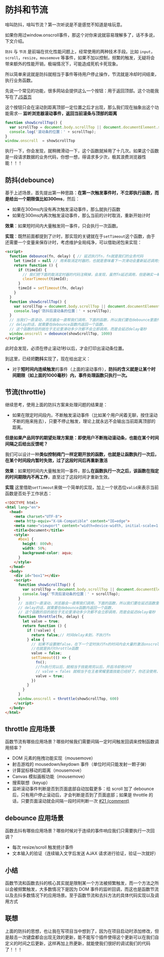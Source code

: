 # 防抖和节流

啥叫防抖，啥叫节流？第一次听说是不是感觉不知道是啥玩意。

如果你用过window.onscroll事件，那这个对你来说就容易理解多了，话不多说，下文介绍。

`防抖` 与 `节流` 是前端在优化性能问题上，经常使用的两种技术手段。比如 `input`，`scroll`，`resize`，`mousemove` 等事件，如果不加以控制，频繁的触发，无疑将会带来额外的性能开销，极端情况下，可能造成死机卡死现象。

所以简单来说就是防抖就相当于事件等待用户停止操作，节流就是冷却时间结束，执行业务函数。

先说一个常见的功能，很多网站会提供这么一个按钮：用于返回顶部。这个功能我写在了<a href="/JS">JS首页</a>

这个按钮只会在滚动到距离顶部一定位置之后才出现，那么我们现在抽象出这个功能需求-- **监听浏览器滚动事件，返回当前滚条与顶部的距离**

```js
function showScrollTop() {
  var scrollTop = document.body.scrollTop || document.documentElement.scrollTop;
  console.log('滚动条的位置：' + scrollTop);
}
window.onscroll  = showScrollTop
```

执行一下，你会发现，就稍微滑动一下，这个函数就掉用了十几次。如果这个函数是一段请求数据的业务代码，你想一想，得请求多少次，极其浪费浏览器性能！！！

## 防抖(debounce)

基于上述场景，首先提出第一种思路：**在第一次触发事件时，不立即执行函数，而是给出一个期限值比如300ms**，然后：

- 如果在300ms内没有再次触发滚动事件，那么就执行函数
- 如果在300ms内再次触发滚动事件，那么当前的计时取消，重新开始计时

**效果**：如果短时间内大量触发同一事件，只会执行一次函数。

**实现**：既然前面都提到了计时，那实现的关键就在于`setTimeout`这个函数，由于还需要一个变量来保存计时，考虑维护全局纯净，可以借助闭包来实现：

```html
<script>
  function debounce(fn, delay) { // 延迟执行fn，fn就是我们的业务代码
    let timeId = null // 用来取消定时器的，也就是意味着下一次滑动会重新延迟调用业务函数fn
    return function () {
      if (timeId) {
        // 我们把下面的取消定时器的代码注释掉，会发现，虽然fn延迟调用，但是确实一瞬间吊用了十几次
        clearTimeout(timeId);
      }
      timeId = setTimeout(fn, delay)
    }
  }
  function showScrollTop() {
    var scrollTop = document.body.scrollTop || document.documentElement.scrollTop;
    console.log('防抖后滚动条的位置：' + scrollTop);
  }
  // 当我们一直滚动，浏览器会一直帮我们调用，下面的函数，所以我们要在debounce里面传递业务函数和延迟
  // delay的话，就需要在debounce函数内返回一个函数，
  // 这个函数的目的就在于无论里滑动多少次都不会立即调用，而是会延迟delay毫秒
  window.onscroll = debounce(showScrollTop, 1000)
</script>
```

此时会发现，必须在停止滚动1秒以后，才会打印出滚动条位置。

到这里，已经把**防抖**实现了，现在给出定义：

- 对于**短时间内连续触发**的事件（上面的滚动事件），**防抖的含义就是让某个时间期限（如上面的1000毫秒）内，事件处理函数只执行一次。**

## 节流(throttle)

继续思考，使用上面的防抖方案来处理问题的结果是：

- 如果在限定时间段内，不断触发滚动事件（比如某个用户闲着无聊，按住滚动不断的拖来拖去），只要不停止触发，理论上就永远不会输出当前距离顶部的距离。

**但是如果产品同学的期望处理方案是：即使用户不断拖动滚动条，也能在某个时间间隔之后给出反馈呢？**

我们可以设计一种**类似控制阀门一样定期开放的函数，也就是让函数执行一次后，在某个时间段内暂时失效，过了这段时间后再重新激活**

**效果**：如果短时间内大量触发同一事件，那么**在函数执行一次之后，该函数在指定的时间期限内不再工作**，直至过了这段时间才重新生效。

**实现** 这里借助`setTimeout`来做一个简单的实现，加上一个状态位`valid`来表示当前函数是否处于工作状态：

```html
<!DOCTYPE html>
<html lang="en">
  <head>
    <meta charset="UTF-8">
    <meta http-equiv="X-UA-Compatible" content="IE=edge">
    <meta name="viewport" content="width=device-width, initial-scale=1.0">
    <title>Document</title>
    <style>
      #box1 {
        height: 800vh;
        width: 50%;
        background-color: aqua;
      }
    </style>
  </head>
  <body>
    <div id="box1"></div>
    <script>
      function showScrollTop() {
        var scrollTop = document.body.scrollTop || document.documentElement.scrollTop;
        console.log('节流后滚动条的位置：' + scrollTop);
      }
      // 当我们一直滚动，浏览器会一直帮我们调用，下面的函数，所以我们要在延迟函数里面传递业务函数和延迟
      // delay的话，就需要在debounce函数内返回一个函数，
      // 这个函数的目的就在于无论里滑动多少次都不会立即调用，而是会延迟delay毫秒
      function throttle(fn, delay) {
        let valve = true;
        return function () {
          if (!valve) {
            return false;// 时间delay未到，不执行fn
          } else {
            // 如果不设置微false，在下一个定时执行fn的时间内会大量的激活onscroll事件，
            //也就是执行throttle函数
            valve = false;
            setTimeout(() => {
              fn();
              //fn执行完以后，就相当于技能用完以后，开启冷却倒计时
              // valve = fales 就相当于在王者荣耀里面技能已经好了，你还没使用，一旦使用，就设置valve=true
              valve = true;
            })
          }
        }
      }
      window.onscroll = throttle(showScrollTop, 600)
    </script>
  </body>
</html>
```

## throttle 应用场景

函数节流有哪些应用场景？哪些时候我们需要间隔一定时间触发回调来控制函数调用频率？

- DOM 元素的拖拽功能实现（mousemove）
- 射击游戏的 mousedown/keydown 事件（单位时间只能发射一颗子弹）
- 计算鼠标移动的距离（mousemove）
- Canvas 模拟画板功能（mousemove）
- 搜索联想（keyup）
- 监听滚动事件判断是否到页面底部自动加载更多：给 scroll 加了 debounce 后，只有用户停止滚动后，才会判断是否到了页面底部；如果是 throttle 的话，只要页面滚动就会间隔一段时间判断一次 [#21 (comment)](https://github.com/lessfish/underscore-analysis/issues/21#issuecomment-252802650)

## debounce 应用场景

函数去抖有哪些应用场景？哪些时候对于连续的事件响应我们只需要执行一次回调？

- 每次 resize/scroll 触发统计事件
- 文本输入的验证（连续输入文字后发送 AJAX 请求进行验证，验证一次就好）

## 小结

函数节流和函数去抖的核心其实就是限制某一个方法被频繁触发，而一个方法之所以会被频繁触发，大多数情况下是因为 DOM 事件的监听回调，而这也是函数节流以及去抖多数情况下的应用场景。至于函数节流和去抖方法的具体代码实现以及调用方式

## 联想

上面的防抖的思想，也让我在写项目当中想到了，因为在项目启动时添加修改，但是敲击一次键盘都会出现无效的更新，能不能写个插件使得这个更新可以在我们自定义的时间之后更新，这样再加上热更新，就能使我们很好的调试我们的代码了！！！





